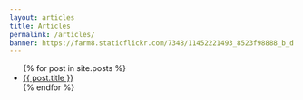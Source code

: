 ```yaml
---
layout: articles
title: Articles
permalink: /articles/
banner: https://farm8.staticflickr.com/7348/11452221493_8523f98888_b_d.jpg
---
```


<ul>
  {% for post in site.posts %}
    <li>
      <a href="{{ post.url }}">{{ post.title }}</a>
    </li>
  {% endfor %}
</ul>
